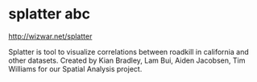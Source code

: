 # splatter abc

http://wizwar.net/splatter

Splatter is tool to visualize correlations between roadkill in california and other datasets. Created by Kian Bradley, Lam Bui, Aiden Jacobsen, Tim Williams for our Spatial Analysis project.
